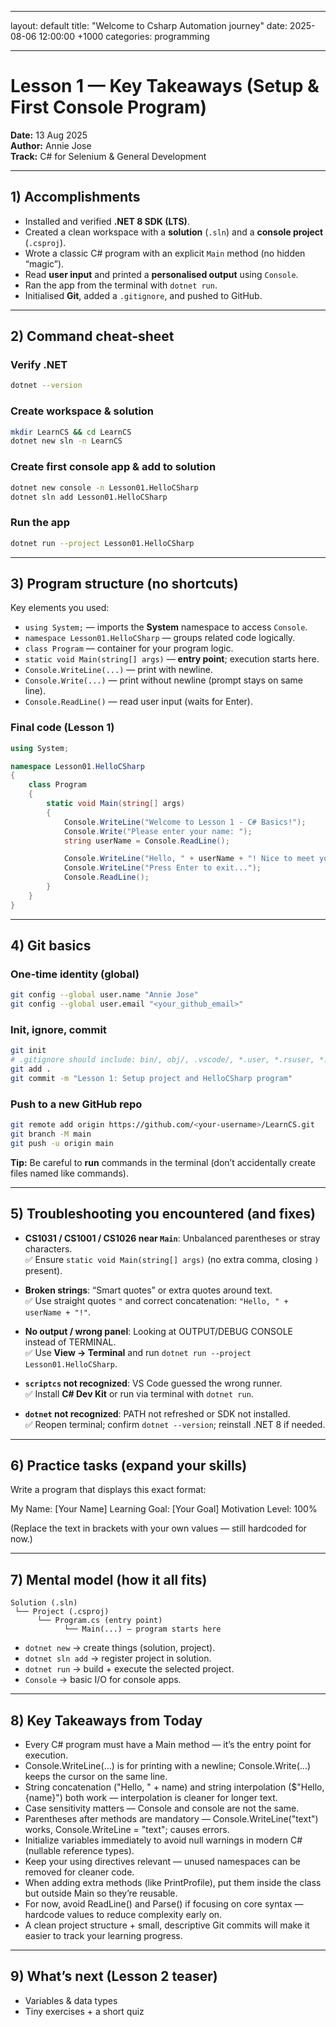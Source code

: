 
---
layout: default
title:  "Welcome to Csharp Automation journey"
date:   2025-08-06 12:00:00 +1000
categories: programming

---

# Lesson 1 — Key Takeaways (Setup & First Console Program)

**Date:** 13 Aug 2025  
**Author:** Annie Jose  
**Track:** C# for Selenium & General Development

---

## 1) Accomplishments
- Installed and verified **.NET 8 SDK (LTS)**.
- Created a clean workspace with a **solution** (`.sln`) and a **console project** (`.csproj`).
- Wrote a classic C# program with an explicit `Main` method (no hidden “magic”).
- Read **user input** and printed a **personalised output** using `Console`.
- Ran the app from the terminal with `dotnet run`.
- Initialised **Git**, added a `.gitignore`, and pushed to GitHub.

---

## 2) Command cheat‑sheet

### Verify .NET
```bash
dotnet --version
```

### Create workspace & solution
```bash
mkdir LearnCS && cd LearnCS
dotnet new sln -n LearnCS
```

### Create first console app & add to solution
```bash
dotnet new console -n Lesson01.HelloCSharp
dotnet sln add Lesson01.HelloCSharp
```

### Run the app
```bash
dotnet run --project Lesson01.HelloCSharp
```

---

## 3) Program structure (no shortcuts)

Key elements you used:

- `using System;` — imports the **System** namespace to access `Console`.
- `namespace Lesson01.HelloCSharp` — groups related code logically.
- `class Program` — container for your program logic.
- `static void Main(string[] args)` — **entry point**; execution starts here.
- `Console.WriteLine(...)` — print with newline.
- `Console.Write(...)` — print without newline (prompt stays on same line).
- `Console.ReadLine()` — read user input (waits for Enter).

### Final code (Lesson 1)
```csharp
using System;

namespace Lesson01.HelloCSharp
{
    class Program
    {
        static void Main(string[] args)
        {
            Console.WriteLine("Welcome to Lesson 1 - C# Basics!");
            Console.Write("Please enter your name: ");
            string userName = Console.ReadLine();

            Console.WriteLine("Hello, " + userName + "! Nice to meet you.");
            Console.WriteLine("Press Enter to exit...");
            Console.ReadLine();
        }
    }
}
```

---

## 4) Git basics

### One‑time identity (global)
```bash
git config --global user.name "Annie Jose"
git config --global user.email "<your_github_email>"
```

### Init, ignore, commit
```bash
git init
# .gitignore should include: bin/, obj/, .vscode/, *.user, *.rsuser, *.suo, *.log, *.tmp, *~
git add .
git commit -m "Lesson 1: Setup project and HelloCSharp program"
```

### Push to a new GitHub repo
```bash
git remote add origin https://github.com/<your-username>/LearnCS.git
git branch -M main
git push -u origin main
```

**Tip:** Be careful to **run** commands in the terminal (don’t accidentally create files named like commands).

---

## 5) Troubleshooting you encountered (and fixes)

- **CS1031 / CS1001 / CS1026 near `Main`**: Unbalanced parentheses or stray characters.  
  ✅ Ensure `static void Main(string[] args)` (no extra comma, closing `)` present).

- **Broken strings**: “Smart quotes” or extra quotes around text.  
  ✅ Use straight quotes `"` and correct concatenation: `"Hello, " + userName + "!"`.

- **No output / wrong panel**: Looking at OUTPUT/DEBUG CONSOLE instead of TERMINAL.  
  ✅ Use **View → Terminal** and run `dotnet run --project Lesson01.HelloCSharp`.

- **`scriptcs` not recognized**: VS Code guessed the wrong runner.  
  ✅ Install **C# Dev Kit** or run via terminal with `dotnet run`.

- **`dotnet` not recognized**: PATH not refreshed or SDK not installed.  
  ✅ Reopen terminal; confirm `dotnet --version`; reinstall .NET 8 if needed.

---

## 6) Practice tasks (expand your skills)

Write a program that displays this exact format:

My Name: [Your Name]
Learning Goal: [Your Goal]
Motivation Level: 100%


(Replace the text in brackets with your own values — still hardcoded for now.)

---

## 7) Mental model (how it all fits)
```
Solution (.sln)
 └── Project (.csproj)
      └── Program.cs (entry point)
            └── Main(...) — program starts here
```

- `dotnet new` → create things (solution, project).
- `dotnet sln add` → register project in solution.
- `dotnet run` → build + execute the selected project.
- `Console` → basic I/O for console apps.

---
## 8) Key Takeaways from Today

- Every C# program must have a Main method — it’s the entry point for execution.
- Console.WriteLine(...) is for printing with a newline; Console.Write(...) keeps the cursor on the same line.
- String concatenation ("Hello, " + name) and string interpolation ($"Hello, {name}") both work — interpolation is cleaner for longer text.
- Case sensitivity matters — Console and console are not the same.
- Parentheses after methods are mandatory — Console.WriteLine("text") works, Console.WriteLine = "text"; causes errors.
- Initialize variables immediately to avoid null warnings in modern C# (nullable reference types).
- Keep your using directives relevant — unused namespaces can be removed for cleaner code.
- When adding extra methods (like PrintProfile), put them inside the class but outside Main so they’re reusable.
- For now, avoid ReadLine() and Parse() if focusing on core syntax — hardcode values to reduce complexity early on.
- A clean project structure + small, descriptive Git commits will make it easier to track your learning progress.

---
## 9) What’s next (Lesson 2 teaser)
- Variables & data types
- Tiny exercises + a short quiz
